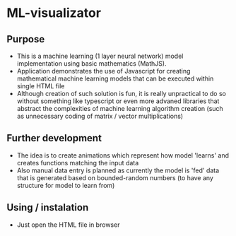 # ML-visualizator

## Purpose
- This is a machine learning (1 layer neural network) model implementation using basic mathematics (MathJS).
- Application demonstrates the use of Javascript for creating mathematical machine learning models that can be executed within single HTML file
- Although creation of such solution is fun, it is really unpractical to do so without something like typescript or even more advaned libraries that abstract the complexities of machine learning algorithm creation (such as unnecessary coding of matrix / vector multiplications)

## Further development
- The idea is to create animations which represent how model 'learns' and creates functions matching the input data
- Also manual data entry is planned as currently the model is 'fed' data that is generated based on bounded-random numbers (to have any structure for model to learn from)

## Using / instalation
- Just open the HTML file in browser
